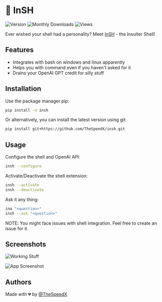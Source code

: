 
# 🤖 InSH

![Version](https://img.shields.io/badge/version-2.0-blue?style=for-the-badge) ![Monthly Downloads](https://img.shields.io/pypi/dm/insh?style=for-the-badge) ![Views](https://img.shields.io/endpoint?style=for-the-badge&url=https%3A%2F%2Fhits.dwyl.com%2FTheSpeedX%2Finsh.json%3Fcolor%3Dblue)

Ever wished your shell had a personality? Meet [InSH](https://github.com/TheSpeedX/insh) - the Insulter Shell!

## Features

- Integrates with bash on windows and linux apparently
- Helps you with command even if you haven't asked for it
- Drains your OpenAI GPT credit for silly stuff

## Installation

Use the package manager pip:

```bash
pip install -U insh
```

Or alternatively, you can install the latest version using git:

```bash
pip install git+https://github.com/TheSpeedX/insh.git
```

## Usage

Configure the shell and OpenAI API:

```bash
insh --configure
```

Activate/Deactivate the shell extension:  

```bash
insh --activate
insh --deactivate
```

Ask it any thing:

```bash
ina "<question>"
insh --ask "<question>"
```

NOTE: You might face issues with shell integration. Feel free to create an issue for it.

## Screenshots

![Working Stuff](https://github.com/TheSpeedX/insh/assets/42498830/6cbf71cb-69a5-4dad-987c-a2d585123985)

![App Screenshot](https://github.com/TheSpeedX/insh/assets/42498830/11d7ee45-d365-4106-b1b3-7c95ea1c0455)

## Authors

Made with 💔 by [@TheSpeedX](https://www.github.com/TheSpeedX)
